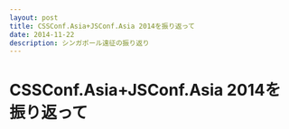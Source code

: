 ```yaml
---
layout: post
title: CSSConf.Asia+JSConf.Asia 2014を振り返って
date: 2014-11-22
description: シンガポール遠征の振り返り
---
```


# CSSConf.Asia+JSConf.Asia 2014を振り返って
